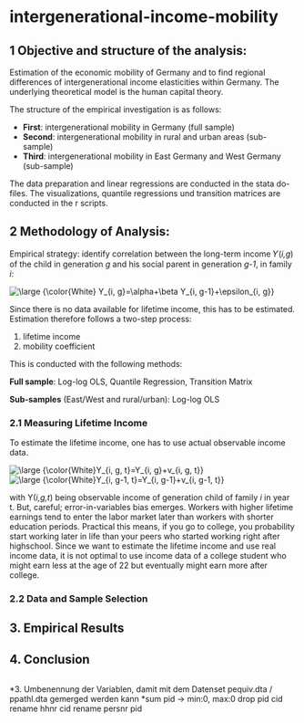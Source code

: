 # intergenerational-income-mobility

## 1 Objective and structure of the analysis:
Estimation of the economic mobility of Germany and to find regional differences of intergenerational income elasticities within Germany. The underlying theoretical model is the human capital theory.

The structure of the empirical investigation is as follows: 

- **First**: intergenerational mobility in Germany (full sample)
- **Second**: intergenerational mobility in rural and urban areas (sub-sample)
- **Third**: intergenerational mobility in East Germany and West Germany (sub-sample)

The data preparation and linear regressions are conducted in the stata do-files. The visualizations, quantile regressions und transition matrices are conducted in the r scripts. 

## 2 Methodology of Analysis:

Empirical strategy: identify correlation between the long-term income 𝑌(*i,g*) of the child in generation *g* and his social parent in generation *g-1*, in family *i*:

<img src="https://latex.codecogs.com/svg.latex?\bg_black&space;\large&space;{\color{White}&space;Y_{i,&space;g}=\alpha&plus;\beta&space;Y_{i,&space;g-1}&plus;\epsilon_{i,&space;g}}" title="\large {\color{White} Y_{i, g}=\alpha+\beta Y_{i, g-1}+\epsilon_{i, g}}" />

Since there is no data available for lifetime income, this has to be estimated. Estimation therefore follows a two-step process:

1. lifetime income
2. mobility coefficient

This is conducted with the following methods:

**Full sample**: Log-log OLS, Quantile Regression, Transition Matrix

**Sub-samples** (East/West and rural/urban): Log-log OLS

### 2.1 Measuring Lifetime Income

To estimate the lifetime income, one has to use actual observable income data. 

<img src="https://latex.codecogs.com/svg.latex?\bg_black&space;\large&space;{\color{White}Y_{i,&space;g,&space;t}=Y_{i,&space;g}&plus;v_{i,&space;g,&space;t}}" title="\large {\color{White}Y_{i, g, t}=Y_{i, g}+v_{i, g, t}}" />

<img src="https://latex.codecogs.com/svg.latex?\bg_black&space;\large&space;{\color{White}Y_{i,&space;g-1,&space;t}=Y_{i,&space;g-1}&plus;v_{i,&space;g-1,&space;t}}" title="\large {\color{White}Y_{i, g-1, t}=Y_{i, g-1}+v_{i, g-1, t}}" />

with Y(*i,g,t*) being observable income of generation child of family *i* in year t. But, careful; error-in-variables bias emerges. Workers with higher lifetime earnings tend to enter the labor market later than workers with shorter education periods. Practical this means, if you go to college, you probability start working later in life than your peers who started working right after highschool. Since we want to estimate the lifetime income and use real income data, it is not optimal to use income data of a college student who might earn less at the age of 22 but eventually might earn more after college.

### 2.2 Data and Sample Selection

## 3. Empirical Results



## 4. Conclusion

```
```
*3. Umbenennung der Variablen, damit mit dem Datenset pequiv.dta / ppathl.dta gemerged werden kann
*sum pid -> min:0, max:0 
drop pid cid
rename hhnr cid
rename persnr pid

```
